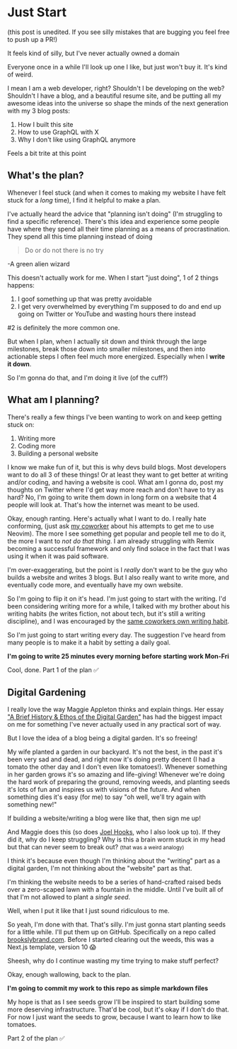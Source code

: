 # Just Start

(this post is unedited. If you see silly mistakes that are bugging you feel free to push up a PR!)

It feels kind of silly, but I've never actually owned a domain

Everyone once in a while I'll look up one I like, but just won't buy it. It's kind of weird.

I mean I am a web developer, right? Shouldn't I be developing on the web? Shouldn't I have a blog, and a beautiful resume site, and be putting all my awesome ideas into the universe so shape the minds of the next generation with my 3 blog posts:

1. How I built this site
2. How to use GraphQL with X
3. Why I don't like using GraphQL anymore

Feels a bit trite at this point

## What's the plan?

Whenever I feel stuck (and when it comes to making my website I have felt stuck for a _long_ time), I find it helpful to make a plan.

I've actually heard the advice that "planning isn't doing" (I'm struggling to find a specific reference). There's this idea and experience some people have where they spend all their time planning as a means of procrastination. They spend all this time planning instead of doing

> Do or do not there is no try

-A green alien wizard

This doesn't actually work for me. When I start "just doing", 1 of 2 things happens:

1. I goof something up that was pretty avoidable
2. I get very overwhelmed by everything I'm supposed to do and end up going on Twitter or YouTube and wasting hours there instead

#2 is definitely the more common one.

But when I plan, when I actually sit down and think through the large milestones, break those down into smaller milestones, and then into actionable steps I often feel much more energized. Especially when I **write it down**.

So I'm gonna do that, and I'm doing it live (of the cuff?)

## What am I planning?

There's really a few things I've been wanting to work on and keep getting stuck on:

1. Writing more
2. Coding more
3. Building a personal website

I know we make fun of it, but this is why devs build blogs. Most developers want to do all 3 of these things! Or at least they want to get better at writing and/or coding, and having a website is cool. What am I gonna do, post my thoughts on Twitter where I'd get way more reach and don't have to try as hard? No, I'm going to write them down in long form on a website that 4 people will look at. That's how the internet was meant to be used.

Okay, enough ranting. Here's actually what I want to do. I really hate conforming, (just ask [my coworker](https://x.com/pcattori) about his attempts to get me to use Neovim). The more I see something get popular and people tell me to do it, the more I want to _not do that thing_. I am already struggling with Remix becoming a successful framework and only find solace in the fact that I was using it when it was paid software.

I'm over-exaggerating, but the point is I _really_ don't want to be the guy who builds a website and writes 3 blogs. But I also really want to write more, and eventually code more, and eventually have my own website.

So I'm going to flip it on it's head. I'm just going to start with the writing. I'd been considering writing more for a while, I talked with my brother about his writing habits (he writes fiction, not about tech, but it's still a writing discipline), and I was encouraged by the [same coworkers own writing habit](https://x.com/pcattori/status/1788964971725906273).

So I'm just going to start writing every day. The suggestion I've heard from many people is to make it a habit by setting a daily goal.

**I'm going to write 25 minutes every morning before starting work Mon-Fri**

Cool, done. Part 1 of the plan ✅

## Digital Gardening

I really love the way Maggie Appleton thinks and explain things. Her essay ["A Brief History & Ethos of the Digital Garden"](https://maggieappleton.com/garden-history) has had the biggest impact on me for something I've never actually used in any practical sort of way.

But I love the idea of a blog being a digital garden. It's so freeing!

My wife planted a garden in our backyard. It's not the best, in the past it's been very sad and dead, and right now it's doing pretty decent (I had a tomato the other day and I don't even like tomatoes!). Whenever something in her garden grows it's so amazing and life-giving! Whenever we're doing the hard work of preparing the ground, removing weeds, and planting seeds it's lots of fun and inspires us with visions of the future. And when something dies it's easy (for me) to say "oh well, we'll try again with something new!"

If building a website/writing a blog were like that, then sign me up!

And Maggie does this (so does [Joel Hooks](https://joelhooks.com/digital-garden), who I also look up to). If they did it, why do I keep struggling? Why is this a brain worm stuck in my head but that can never seem to break out? <small>(that was a weird analogy)</small>

I think it's because even though I'm thinking about the "writing" part as a digital garden, I'm not thinking about the "website" part as that.

I'm thinking the website needs to be a series of hand-crafted raised beds over a zero-scaped lawn with a fountain in the middle. Until I've built all of that I'm not allowed to plant a _single seed_.

Well, when I put it like that I just sound ridiculous to me.

So yeah, I'm done with that. That's silly. I'm just gonna start planting seeds for a little while. I'll put them up on GitHub. Specifically on a repo called [brookslybrand.com](https://github.com/brookslybrand/brookslybrand.com). Before I started clearing out the weeds, this was a Next.js template, version 10 😱

Sheesh, why do I continue wasting my time trying to make stuff perfect?

Okay, enough wallowing, back to the plan.

**I'm going to commit my work to this repo as simple markdown files**

My hope is that as I see seeds grow I'll be inspired to start building some more deserving infrastructure. That'd be cool, but it's okay if I don't do that. For now I just want the seeds to grow, because I want to learn how to like tomatoes.

Part 2 of the plan ✅
